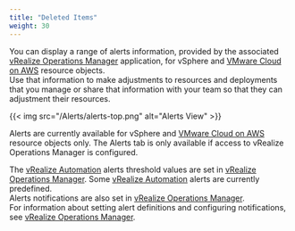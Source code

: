 ```yaml
---
title: "Deleted Items"
weight: 30
---
```


You can display a range of alerts information, provided by the associated [vRealize Operations Manager](https://docs.vmware.com/en/vRealize-Operations-Manager/index.html) application, for vSphere and [VMware Cloud on AWS](https://www.vmware.com/products/vmc-on-aws.html) resource objects.<br> 
Use that information to make adjustments to resources and deployments that you manage or share that information with your team so that they can adjustment their resources. 

{{< img src="/Alerts/alerts-top.png" alt="Alerts View" >}}

Alerts are currently available for vSphere and [VMware Cloud on AWS](https://www.vmware.com/products/vmc-on-aws.html) resource objects only. The Alerts tab is only available if access to vRealize Operations Manager is configured.

The [vRealize Automation](https://www.vmware.com/products/vrealize-automation.html) alerts threshold values are set in [vRealize Operations Manager](https://docs.vmware.com/en/vRealize-Operations-Manager/index.html). 
Some [vRealize Automation](https://www.vmware.com/products/vrealize-automation.html) alerts are currently predefined.<br>
Alerts notifications are also set in [vRealize Operations Manager](https://docs.vmware.com/en/vRealize-Operations-Manager/index.html).<br>
For information about setting alert definitions and configuring notifications, see [vRealize Operations Manager](https://docs.vmware.com/en/vRealize-Operations-Manager/index.html).